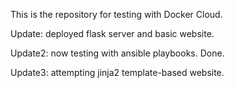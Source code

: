 This is the repository for testing with Docker Cloud.

Update: deployed flask server and basic website.

Update2: now testing with ansible playbooks.  Done.

Update3: attempting jinja2 template-based website.

